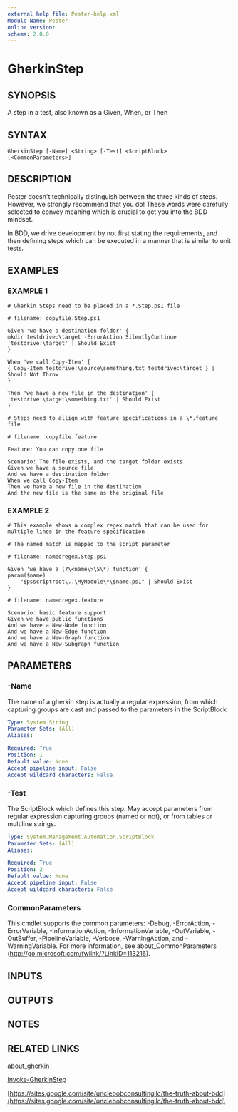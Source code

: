 ```yaml
---
external help file: Pester-help.xml
Module Name: Pester
online version:
schema: 2.0.0
---
```


# GherkinStep

## SYNOPSIS

A step in a test, also known as a Given, When, or Then

## SYNTAX

```
GherkinStep [-Name] <String> [-Test] <ScriptBlock> [<CommonParameters>]
```

## DESCRIPTION

Pester doesn't technically distinguish between the three kinds of steps.
However, we strongly recommend that you do!
These words were carefully selected to convey meaning which is crucial to get you into the BDD mindset.

In BDD, we drive development by not first stating the requirements, and then defining steps which can be
executed in a manner that is similar to unit tests.

## EXAMPLES

### EXAMPLE 1

```
# Gherkin Steps need to be placed in a *.Step.ps1 file

# filename: copyfile.Step.ps1

Given 'we have a destination folder' {
mkdir testdrive:\target -ErrorAction SilentlyContinue
'testdrive:\target' | Should Exist
}

When 'we call Copy-Item' {
{ Copy-Item testdrive:\source\something.txt testdrive:\target } | Should Not Throw
}

Then 'we have a new file in the destination' {
'testdrive:\target\something.txt' | Should Exist
}

# Steps need to allign with feature specifications in a \*.feature file

# filename: copyfile.feature

Feature: You can copy one file

Scenario: The file exists, and the target folder exists
Given we have a source file
And we have a destination folder
When we call Copy-Item
Then we have a new file in the destination
And the new file is the same as the original file
````

### EXAMPLE 2

```
# This example shows a complex regex match that can be used for multiple lines in the feature specification

# The named match is mapped to the script parameter

# filename: namedregex.Step.ps1

Given 'we have a (?\<name\>\S\*) function' {
param($name)
    "$psscriptroot\..\MyModule\*\$name.ps1" | Should Exist
}

# filename: namedregex.feature

Scenario: basic feature support
Given we have public functions
And we have a New-Node function
And we have a New-Edge function
And we have a New-Graph function
And we have a New-Subgraph function
```

## PARAMETERS

### -Name

The name of a gherkin step is actually a regular expression, from which capturing groups
are cast and passed to the parameters in the ScriptBlock

```yaml
Type: System.String
Parameter Sets: (All)
Aliases:

Required: True
Position: 1
Default value: None
Accept pipeline input: False
Accept wildcard characters: False
```

### -Test

The ScriptBlock which defines this step.
May accept parameters from regular expression
capturing groups (named or not), or from tables or multiline strings.

```yaml
Type: System.Management.Automation.ScriptBlock
Parameter Sets: (All)
Aliases:

Required: True
Position: 2
Default value: None
Accept pipeline input: False
Accept wildcard characters: False
```

### CommonParameters

This cmdlet supports the common parameters: -Debug, -ErrorAction, -ErrorVariable, -InformationAction, -InformationVariable, -OutVariable, -OutBuffer, -PipelineVariable, -Verbose, -WarningAction, and -WarningVariable.
For more information, see about_CommonParameters (http://go.microsoft.com/fwlink/?LinkID=113216).

## INPUTS

## OUTPUTS

## NOTES

## RELATED LINKS

[about_gherkin]()

[Invoke-GherkinStep](Invoke-GherkinStep)

[https://sites.google.com/site/unclebobconsultingllc/the-truth-about-bdd](https://sites.google.com/site/unclebobconsultingllc/the-truth-about-bdd)
